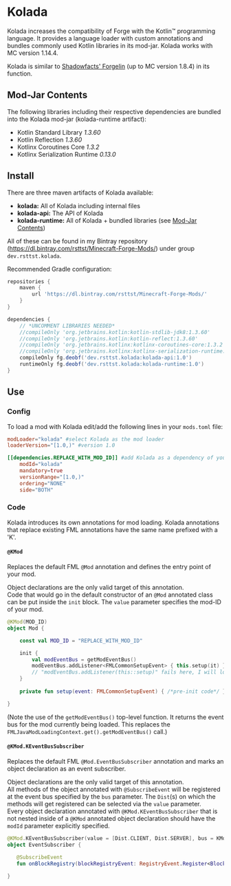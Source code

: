# Kolada 
Kolada increases the compatibility of Forge with the Kotlin™ programming language.
It provides a language loader with custom annotations and bundles commonly used Kotlin libraries in its mod-jar.
Kolada works with MC version 1.14.4.

Kolada is similar to [Shadowfacts' Forgelin](https://www.curseforge.com/minecraft/mc-mods/shadowfacts-forgelin/files) (up to MC version 1.8.4) in its function.

## Mod-Jar Contents
The following libraries including their respective dependencies are bundled into the Kolada mod-jar (kolada-runtime artifact):
* Kotlin Standard Library _1.3.60_
* Kotlin Reflection _1.3.60_
* Kotlinx Coroutines Core _1.3.2_
* Kotlinx Serialization Runtime _0.13.0_

## Install
There are three maven artifacts of Kolada available:
* **kolada:** All of Kolada including internal files
* **kolada-api:** The API of Kolada
* **kolada-runtime:** All of Kolada + bundled libraries (see [Mod-Jar Contents](#mod-jar-contents))

All of these can be found in my Bintray repository (https://dl.bintray.com/rsttst/Minecraft-Forge-Mods/) under group `dev.rsttst.kolada`.

Recommended Gradle configuration:
```groovy
repositories {
    maven {
        url 'https://dl.bintray.com/rsttst/Minecraft-Forge-Mods/'
    }
}

dependencies {
    // *UNCOMMENT LIBRARIES NEEDED*
    //compileOnly 'org.jetbrains.kotlin:kotlin-stdlib-jdk8:1.3.60'
    //compileOnly 'org.jetbrains.kotlin:kotlin-reflect:1.3.60'
    //compileOnly 'org.jetbrains.kotlinx:kotlinx-coroutines-core:1.3.2'
    //compileOnly 'org.jetbrains.kotlinx:kotlinx-serialization-runtime:0.13.0'
    compileOnly fg.deobf('dev.rsttst.kolada:kolada-api:1.0')
    runtimeOnly fg.deobf('dev.rsttst.kolada:kolada-runtime:1.0')
}
```
## Use
### Config
To load a mod with Kolada edit/add the following lines in your `mods.toml` file:
```toml
modLoader="kolada" #select Kolada as the mod loader
loaderVersion="[1.0,)" #version 1.0

[[dependencies.REPLACE_WITH_MOD_ID]] #add Kolada as a dependency of your mod
    modId="kolada"
    mandatory=true
    versionRange="[1.0,)"
    ordering="NONE"
    side="BOTH"
```
### Code
Kolada introduces its own annotations for mod loading. Kolada annotations that replace existing FML annotations have the same name prefixed with a 'K'.
#### `@KMod`
Replaces the default FML `@Mod` annotation and defines the entry point of your mod.

Object declarations are the only valid target of this annotation.  
Code that would go in the default constructor of an `@Mod` annotated class can be put inside the `init` block.
The `value` parameter specifies the mod-ID of your mod.
```kotlin
@KMod(MOD_ID)
object Mod {

    const val MOD_ID = "REPLACE_WITH_MOD_ID"

    init {
        val modEventBus = getModEventBus()
        modEventBus.addListener<FMLCommonSetupEvent> { this.setup(it) }
        // "modEventBus.addListener(this::setup)" fails here, I will look into that
    }
    
    private fun setup(event: FMLCommonSetupEvent) { /*pre-init code*/ }

}
```
(Note the use of the `getModEventBus()` top-level function. It returns the event bus for the mod currently being loaded.
This replaces the `FMLJavaModLoadingContext.get().getModEventBus()` call.)
#### `@KMod.KEventBusSubscriber`
Replaces the default FML `@Mod.EventBusSubscriber` annotation and marks an object declaration as an event subscriber.

Object declarations are the only valid target of this annotation.  
All methods of the object annotated with `@SubscribeEvent` will be registered at the event bus specified by the `bus` parameter.
The `Dist`(s) on which the methods will get registered can be selected via the `value` parameter.  
Every object declaration annotated with `@KMod.KEventBusSubscriber` that is not nested inside of a `@KMod` annotated object declaration should have the `modId` parameter explicitly specified.
```kotlin
@KMod.KEventBusSubscriber(value = [Dist.CLIENT, Dist.SERVER], bus = KMod.KEventBusSubscriber.Bus.MOD, modId = "REPLACE_WITH_MOD_ID")
object EventSubscriber {
    
   @SubscribeEvent
   fun onBlockRegistry(blockRegistryEvent: RegistryEvent.Register<Block>) { /*block-registry code*/ }

}
```
